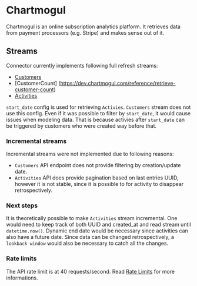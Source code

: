 # Chartmogul

Chartmogul is an online subscription analytics platform. It retrieves data from payment processors
(e.g. Stripe) and makes sense out of it.

## Streams

Connector currently implements following full refresh streams:

- [Customers](https://dev.chartmogul.com/reference/list-customers)
- [CustomerCount] (https://dev.chartmogul.com/reference/retrieve-customer-count)
- [Activities](https://dev.chartmogul.com/reference/list-activities)

`start_date` config is used for retrieving `Activies`. `Customers` stream does not use this config.
Even if it was possible to filter by `start_date`, it would cause issues when modeling data. That is
because activies after `start_date` can be triggered by customers who were created way before that.

### Incremental streams

Incremental streams were not implemented due to following reasons:

- `Customers` API endpoint does not provide filtering by creation/update date.
- `Activities` API does provide pagination based on last entries UUID, however it is not stable,
  since it is possible to for activity to disappear retrospectively.

### Next steps

It is theoretically possible to make `Activities` stream incremental. One would need to keep track
of both UUID and created_at and read stream until `datetime.now()`. Dynamic end date would be
necessary since activities can also have a future date. Since data can be changed retrospectively, a
`lookback window` would also be necessary to catch all the changes.

### Rate limits

The API rate limit is at 40 requests/second. Read
[Rate Limits](https://dev.chartmogul.com/docs/rate-limits) for more informations.
